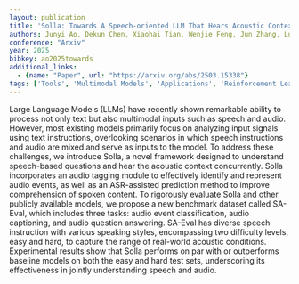 ```yaml
---
layout: publication
title: 'Solla: Towards A Speech-oriented LLM That Hears Acoustic Context'
authors: Junyi Ao, Dekun Chen, Xiaohai Tian, Wenjie Feng, Jun Zhang, Lu Lu, Yuxuan Wang, Haizhou Li, Zhizheng Wu
conference: "Arxiv"
year: 2025
bibkey: ao2025towards
additional_links:
  - {name: "Paper", url: "https://arxiv.org/abs/2503.15338"}
tags: ['Tools', 'Multimodal Models', 'Applications', 'Reinforcement Learning']
---
```

Large Language Models (LLMs) have recently shown remarkable ability to
process not only text but also multimodal inputs such as speech and audio.
However, most existing models primarily focus on analyzing input signals using
text instructions, overlooking scenarios in which speech instructions and audio
are mixed and serve as inputs to the model. To address these challenges, we
introduce Solla, a novel framework designed to understand speech-based
questions and hear the acoustic context concurrently. Solla incorporates an
audio tagging module to effectively identify and represent audio events, as
well as an ASR-assisted prediction method to improve comprehension of spoken
content. To rigorously evaluate Solla and other publicly available models, we
propose a new benchmark dataset called SA-Eval, which includes three tasks:
audio event classification, audio captioning, and audio question answering.
SA-Eval has diverse speech instruction with various speaking styles,
encompassing two difficulty levels, easy and hard, to capture the range of
real-world acoustic conditions. Experimental results show that Solla performs
on par with or outperforms baseline models on both the easy and hard test sets,
underscoring its effectiveness in jointly understanding speech and audio.
